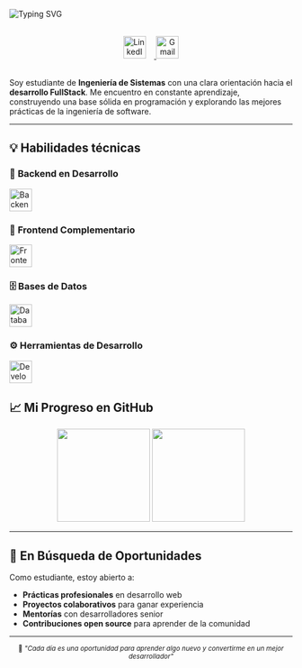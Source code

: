 ![Typing SVG](https://readme-typing-svg.herokuapp.com?font=Fira+Code&size=22&duration=3000&pause=1000&color=00D9FF&width=700&lines=👋+Hola,+soy+Deivis+Olascoaga;🎓+Estudiante+de+Ingeniería+de+Sistemas;💻+Futuro+Fullstack+Developer;📚+Aprendiendo+y+construyendo+cada+día)


<br />

<div align="center">
  <a href="https://www.linkedin.com/in/deivis-olascoaga/" target="_blank" rel="noopener noreferrer">
    <img width="40px" alt="LinkedIn" title="LinkedIn" src="https://img.icons8.com/color/48/000000/linkedin.png" style="margin-right:15px;" />
  </a>
  <a href="mailto:deivisalcedo.o@gmail.com" target="_blank" rel="noopener noreferrer">
    <img width="40px" alt="Gmail" title="Email" src="https://img.icons8.com/color/48/000000/gmail-new.png" />
  </a>
</div>

<br />


Soy estudiante de **Ingeniería de Sistemas** con una clara orientación hacia el **desarrollo FullStack**. Me encuentro en constante aprendizaje, construyendo una base sólida en programación y explorando las mejores prácticas de la ingeniería de software.


---

## 💡 **Habilidades técnicas**

### 🎯 **Backend en Desarrollo**
<div align="left">
  <img src="https://skillicons.dev/icons?i=python,php,ts,nestjs" height="40" alt="Backend Technologies" />
</div>


### 🎨 **Frontend Complementario**
<div align="left">
  <img src="https://skillicons.dev/icons?i=react,javascript,typescript,html,css" height="40" alt="Frontend Technologies" />
</div>


### 🗄️ **Bases de Datos**
<div align="left">
  <img src="https://skillicons.dev/icons?i=postgres,mysql" height="40" alt="Database Technologies" />
</div>


### ⚙️ **Herramientas de Desarrollo**
<div align="left">
  <img src="https://skillicons.dev/icons?i=docker,git,azure,linux,idea" height="40" alt="Development Tools" />
</div

---

## 📈 **Mi Progreso en GitHub**

<div align="center">
  <img src="https://github-readme-stats.vercel.app/api?username=jesidd&show_icons=true&theme=tokyonight&count_private=true&hide_border=true&bg_color=0D1117&title_color=00D9FF&icon_color=00D9FF&text_color=FFFFFF" height="165" />
  <img src="https://github-readme-stats.vercel.app/api/top-langs/?username=jesidd&layout=compact&theme=tokyonight&hide_border=true&bg_color=0D1117&title_color=00D9FF&text_color=FFFFFF&langs_count=8" height="165" />
</div>

---

## 🚀 **En Búsqueda de Oportunidades**

Como estudiante, estoy abierto a:
- **Prácticas profesionales** en desarrollo web
- **Proyectos colaborativos** para ganar experiencia
- **Mentorías** con desarrolladores senior
- **Contribuciones open source** para aprender de la comunidad

---

<div align="center">
  <sub>🌱 <em>"Cada día es una oportunidad para aprender algo nuevo y convertirme en un mejor desarrollador"</em></sub>
</div>
